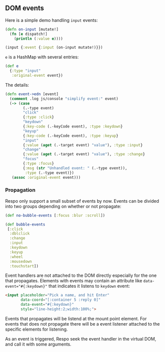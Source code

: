 
DOM events
----

Here is a simple demo handling `input` events:

```clojure
(defn on-input [mutate!]
  (fn [e dispatch!]
    (println (:value e))))

(input {:event {:input (on-input mutate!)}})
```

`e` is a HashMap with several entries:

```clojure
(def e
  {:type "input"
   :original-event event})
```

The details:

```clojure
(defn event->edn [event]
  (comment .log js/console "simplify event:" event)
  (-> (case
        (.-type event)
        "click"
        {:type :click}
        "keydown"
        {:key-code (.-keyCode event), :type :keydown}
        "keyup"
        {:key-code (.-keyCode event), :type :keyup}
        "input"
        {:value (aget (.-target event) "value"), :type :input}
        "change"
        {:value (aget (.-target event) "value"), :type :change}
        "focus"
        {:type :focus}
        {:msg (str "Unhandled event: " (.-type event)),
         :type (.-type event)})
   (assoc :original-event event)))
```

### Propagation

Respo only support a small subset of events by now. Events can be divided into two groups depending on whether or not propagate:

```clojure
(def no-bubble-events [:focus :blur :scroll])

(def bubble-events
 [:click
  :dblclick
  :change
  :input
  :keydown
  :keyup
  :wheel
  :mousedown
  :touchstart])
```

Event handlers are not attached to the DOM directly especially for the one that propagates. Elements with events may contain an attribute like `data-event="#{:keydown}"` that indicates it listens to `keydown` event:

```html
<input placeholder="Pick a name, and hit Enter"
       data-coord="[:container 5 :reply 0]"
       data-event="#{:keydown}"
       style="line-height:2;width:100%;">
```

Events that propagates will be listend at the mount point element. For events that does not propagate there will be a event listener attached to the specific elements for listening.

As an event is triggered, Respo seek the event handler in the virtual DOM, and call it with some arguments.

